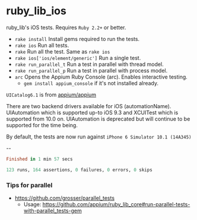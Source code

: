 ruby_lib_ios
=====================

ruby_lib's iOS tests. Requires `Ruby 2.2+` or better.

- `rake install` Install gems required to run the tests.
- `rake ios` Run all tests.
- `rake` Run all the test. Same as `rake ios`
- `rake ios['ios/element/generic']` Run a single test.
- `rake run_parallel_t` Run a test in parallel with thread model.
- `rake run_parallel_p` Run a test in parallel with process model.
- `arc` Opens the Appium Ruby Console (arc). Enables interactive testing.
  - `gem install appium_console` if it's not installed already.

`UICatalog6.1` is from [appium/appium](https://github.com/appium/appium/blob/master/assets/UICatalog6.1.app.zip)

There are two backend drivers available for iOS (automationName). UIAutomation which is supported up-to iOS 9.3 and XCUITest which is supported from 10.0 on. UIAutomation is deprecated but will continue to be supported for the time being.

By default, the tests are now run against `iPhone 6 Simulator 10.1 (14A345)`

--

```ruby
Finished in 1 min 57 secs

123 runs, 164 assertions, 0 failures, 0 errors, 0 skips
```

### Tips for parallel 

- https://github.com/grosser/parallel_tests
   - Usage: https://github.com/appium/ruby_lib_core#run-parallel-tests-with-parallel_tests-gem